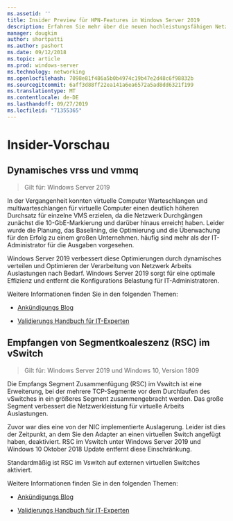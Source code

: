 ```yaml
---
ms.assetid: ''
title: Insider Preview für HPN-Features in Windows Server 2019
description: Erfahren Sie mehr über die neuen hochleistungsfähigen Netzwerk Features in Windows Server 2019.
manager: dougkim
author: shortpatti
ms.author: pashort
ms.date: 09/12/2018
ms.topic: article
ms.prod: windows-server
ms.technology: networking
ms.openlocfilehash: 7098e81f486a5b0b4974c19b47e2d48c6f98832b
ms.sourcegitcommit: 6aff3d88ff22ea141a6ea6572a5ad8dd6321f199
ms.translationtype: MT
ms.contentlocale: de-DE
ms.lasthandoff: 09/27/2019
ms.locfileid: "71355365"
---
```

# <a name="insider-preview"></a>Insider-Vorschau


## <a name="dynamic-vrss-and-vmmq"></a>Dynamisches vrss und vmmq

>Gilt für: Windows Server 2019

In der Vergangenheit konnten virtuelle Computer Warteschlangen und multiwarteschlangen für virtuelle Computer einen deutlich höheren Durchsatz für einzelne VMS erzielen, da die Netzwerk Durchgängen zunächst die 10-GbE-Markierung und darüber hinaus erreicht haben. Leider wurde die Planung, das Baselining, die Optimierung und die Überwachung für den Erfolg zu einem großen Unternehmen. häufig sind mehr als der IT-Administrator für die Ausgaben vorgesehen. 

Windows Server 2019 verbessert diese Optimierungen durch dynamisches verteilen und Optimieren der Verarbeitung von Netzwerk Arbeits Auslastungen nach Bedarf. Windows Server 2019 sorgt für eine optimale Effizienz und entfernt die Konfigurations Belastung für IT-Administratoren.

Weitere Informationen finden Sie in den folgenden Themen:

-   [Ankündigungs Blog](https://blogs.technet.microsoft.com/networking/2018/08/22/netperf4vw/)

-   [Validierungs Handbuch für IT-Experten](https://aka.ms/DVMMQ-Validation)

## <a name="receive-segment-coalescing-rsc-in-the-vswitch"></a>Empfangen von Segmentkoaleszenz (RSC) im vSwitch

>Gilt für: Windows Server 2019 und Windows 10, Version 1809

Die Empfangs Segment Zusammenfügung (RSC) im Vswitch ist eine Erweiterung, bei der mehrere TCP-Segmente vor dem Durchlaufen des vSwitches in ein größeres Segment zusammengebracht werden. Das große Segment verbessert die Netzwerkleistung für virtuelle Arbeits Auslastungen.

Zuvor war dies eine von der NIC implementierte Auslagerung. Leider ist dies der Zeitpunkt, an dem Sie den Adapter an einen virtuellen Switch angefügt haben, deaktiviert. RSC im Vswitch unter Windows Server 2019 und Windows 10 Oktober 2018 Update entfernt diese Einschränkung.

Standardmäßig ist RSC im Vswitch auf externen virtuellen Switches aktiviert.

Weitere Informationen finden Sie in den folgenden Themen:

-  [Ankündigungs Blog](https://blogs.technet.microsoft.com/networking/2018/08/22/netperf4vw/)

-  [Validierungs Handbuch für IT-Experten](https://aka.ms/RSC-Validation)
